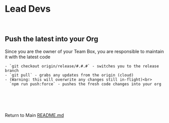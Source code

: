 # Lead Devs

<br>

## Push the latest into your Org

Since you are the owner of your Team Box, you are responsible to maintain it with the latest code

    - `git checkout origin/release/#.#.#` - switches you to the release branch
    - `git pull` - grabs any updates from the origin (cloud)
    - (Warning: this will overwrite any changes still in-flight)<br>
      `npm run push:force` - pushes the fresh code changes into your org

<br><br><br><br>
Return to Main [README.md](../README.md)
